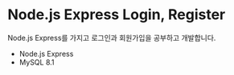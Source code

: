 # Node.js Express Login, Register

Node.js  Express를 가지고 로그인과 회원가입을 공부하고 개발합니다.

- Node.js Express
- MySQL 8.1